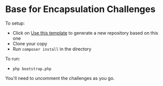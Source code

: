 # Base for Encapsulation Challenges

To setup:

- Click on [Use this template](https://github.com/develop-me/bootcamp--week-06--encapsulation-base/generate) to generate a new repository based on this one
- Clone your copy
- Run `composer install` in the directory

To run:

- `php bootstrap.php`

You'll need to uncomment the challenges as you go.
